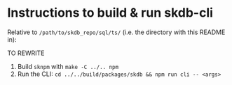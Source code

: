 # Instructions to build & run skdb-cli

Relative to `/path/to/skdb_repo/sql/ts/` (i.e. the directory with this README
in):

TO REWRITE

1. Build `sknpm` with `make -C ../.. npm`
2. Run the CLI: `cd ../../build/packages/skdb && npm run cli -- <args>`

